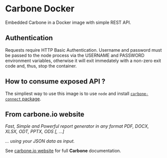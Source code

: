 # Carbone Docker
Embedded Carbone in a Docker image with simple REST API.

## Authentication
Requests require HTTP Basic Authentication. Username and password must be passed to the node process via the USERNAME and PASSWORD environment variables, otherwise it will exit immedately with a non-zero exit code and, thus, stop the container.

## How to consume exposed API ?
The simpliest way to use this image is to use `node` and install [`carbone-connect` package](https://npmjs.org/carbone-connect).

## From carbone.io website
_Fast, Simple and Powerful report generator in any format PDF, DOCX, XLSX, ODT, PPTX, ODS [, ...]_

_... using your JSON data as input._

See [carbone.io website](https://carbone.io) for full **Carbone** documentation.

